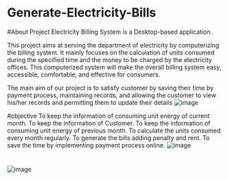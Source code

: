 # Generate-Electricity-Bills


#About Project
Electricity Billing System is a Desktop-based application.

This project aims at serving the department of electricity by computerizing the billing system.
It mainly focuses on the calculation of units consumed during the specified time and the money to be charged by the electricity offices. 
 This computerized system will make the overall billing system easy, accessible, comfortable, and effective for consumers. 

The main aim of our project is to satisfy customer by saving their time by payment process, maintaining records, and allowing the customer to view his/her records and permitting them to update their details
![image](https://github.com/Sailza/Generate-Electricity-Bills/assets/97443167/4ca1edab-12e2-4c59-866b-d10e34e2d7d6)

#objective
To keep the information of consuming unit energy of current month. 
To keep the information of Customer. 
To keep the information of consuming unit energy of previous month. 
To calculate the units consumed every month regularly. 
To generate the bills adding penalty and rent. 
To save the time by implementing payment process online. 
![image](https://github.com/Sailza/Generate-Electricity-Bills/assets/97443167/e707890f-0bb9-42d2-99c9-2159c69b7dbb)

#
![image](https://github.com/Sailza/Generate-Electricity-Bills/assets/97443167/e3aba7f3-e8d1-4ab7-8fac-a27e39ad46e7)


